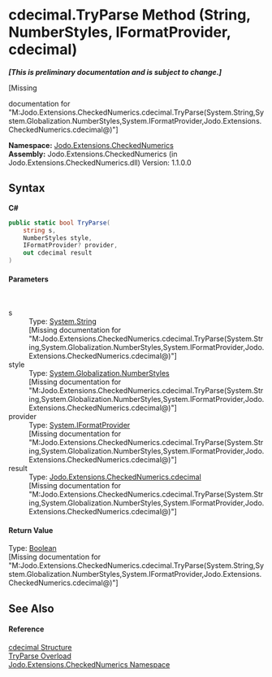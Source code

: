 # cdecimal.TryParse Method (String, NumberStyles, IFormatProvider, cdecimal)
 _**\[This is preliminary documentation and is subject to change.\]**_

\[Missing <summary> documentation for "M:Jodo.Extensions.CheckedNumerics.cdecimal.TryParse(System.String,System.Globalization.NumberStyles,System.IFormatProvider,Jodo.Extensions.CheckedNumerics.cdecimal@)"\]

**Namespace:**&nbsp;<a href="N_Jodo_Extensions_CheckedNumerics">Jodo.Extensions.CheckedNumerics</a><br />**Assembly:**&nbsp;Jodo.Extensions.CheckedNumerics (in Jodo.Extensions.CheckedNumerics.dll) Version: 1.1.0.0

## Syntax

**C#**<br />
``` C#
public static bool TryParse(
	string s,
	NumberStyles style,
	IFormatProvider? provider,
	out cdecimal result
)
```


#### Parameters
&nbsp;<dl><dt>s</dt><dd>Type: <a href="https://docs.microsoft.com/dotnet/api/system.string" target="_blank" rel="noopener noreferrer">System.String</a><br />\[Missing <param name="s"/> documentation for "M:Jodo.Extensions.CheckedNumerics.cdecimal.TryParse(System.String,System.Globalization.NumberStyles,System.IFormatProvider,Jodo.Extensions.CheckedNumerics.cdecimal@)"\]</dd><dt>style</dt><dd>Type: <a href="https://docs.microsoft.com/dotnet/api/system.globalization.numberstyles" target="_blank" rel="noopener noreferrer">System.Globalization.NumberStyles</a><br />\[Missing <param name="style"/> documentation for "M:Jodo.Extensions.CheckedNumerics.cdecimal.TryParse(System.String,System.Globalization.NumberStyles,System.IFormatProvider,Jodo.Extensions.CheckedNumerics.cdecimal@)"\]</dd><dt>provider</dt><dd>Type: <a href="https://docs.microsoft.com/dotnet/api/system.iformatprovider" target="_blank" rel="noopener noreferrer">System.IFormatProvider</a><br />\[Missing <param name="provider"/> documentation for "M:Jodo.Extensions.CheckedNumerics.cdecimal.TryParse(System.String,System.Globalization.NumberStyles,System.IFormatProvider,Jodo.Extensions.CheckedNumerics.cdecimal@)"\]</dd><dt>result</dt><dd>Type: <a href="T_Jodo_Extensions_CheckedNumerics_cdecimal">Jodo.Extensions.CheckedNumerics.cdecimal</a><br />\[Missing <param name="result"/> documentation for "M:Jodo.Extensions.CheckedNumerics.cdecimal.TryParse(System.String,System.Globalization.NumberStyles,System.IFormatProvider,Jodo.Extensions.CheckedNumerics.cdecimal@)"\]</dd></dl>

#### Return Value
Type: <a href="https://docs.microsoft.com/dotnet/api/system.boolean" target="_blank" rel="noopener noreferrer">Boolean</a><br />\[Missing <returns> documentation for "M:Jodo.Extensions.CheckedNumerics.cdecimal.TryParse(System.String,System.Globalization.NumberStyles,System.IFormatProvider,Jodo.Extensions.CheckedNumerics.cdecimal@)"\]

## See Also


#### Reference
<a href="T_Jodo_Extensions_CheckedNumerics_cdecimal">cdecimal Structure</a><br /><a href="Overload_Jodo_Extensions_CheckedNumerics_cdecimal_TryParse">TryParse Overload</a><br /><a href="N_Jodo_Extensions_CheckedNumerics">Jodo.Extensions.CheckedNumerics Namespace</a><br />